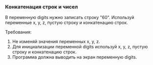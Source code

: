 
### Конкатенация строк и чисел

В переменную digits нужно записать строку &quot;60&quot;.
Используй переменные x, y, z, пустую строку и конкатенацию строк.


Требования:
1.	Не изменяй значения переменных x, y, z.
2.	Для инициализации переменной digits используй x, y, z, пустую строку и конкатенацию строк.
3.	Программа должна выводить на экран переменную digits.


